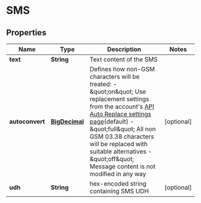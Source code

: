 
# SMS

## Properties
Name | Type | Description | Notes
------------ | ------------- | ------------- | -------------
**text** | **String** | Text content of the SMS | 
**autoconvert** | [**BigDecimal**](BigDecimal.md) | Defines how non-GSM characters will be treated: - \&quot;on\&quot; Use replacement settings from the account&#39;s [API Auto Replace settings page](https://dashboard.messente.com/api-settings/auto-replace)(default) - \&quot;full\&quot; All non GSM 03.38 characters will be replaced with suitable alternatives - \&quot;off\&quot; Message content is not modified in any way  |  [optional]
**udh** | **String** | hex-encoded string containing SMS UDH |  [optional]



